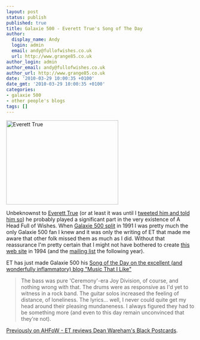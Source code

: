 ```yaml
---
layout: post
status: publish
published: true
title: Galaxie 500 - Everett True's Song of The Day
author:
  display_name: Andy
  login: admin
  email: andy@fullofwishes.co.uk
  url: http://www.grange85.co.uk
author_login: admin
author_email: andy@fullofwishes.co.uk
author_url: http://www.grange85.co.uk
date: '2010-03-29 10:00:35 +0100'
date_gmt: '2010-03-29 10:00:35 +0100'
categories:
- galaxie 500
- other people's blogs
tags: []
---
```

<p><img src="https://www.fullofwishes.co.uk/wp/wp-content/uploads/2010/03/ahfow_et.jpg" alt="Everett True" title="ahfow_et" width="300" height="225" class="alignright size-full wp-image-1852" />
<p>Unbeknownst to <a href="http://everetttrue2.blogspot.com/">Everett True</a> (or at least it was until I <a href="http://twitter.com/grange85/statuses/11240226237">tweeted him and told him so</a>) he probably played a significant part in the very existence of A Head Full of Wishes. When <a href="/1991/05/04/galaxie-500-split/">Galaxie 500 split</a> in 1991 I was pretty much the only Galaxie 500 fan I knew and it was only the writing of ET that made me aware that other folk missed them as much as I did. Without that reassurance I'm pretty certain that I might not have bothered to create <a href="">this web site</a> in 1994 (and the <a href="/mailing-list/">mailing list</a> the following year).</p>
<p>ET has just made Galaxie 500 his <a href="http://everetttrue2.blogspot.com/2010/03/song-of-day-43-galaxie-500.html">Song of the Day on the excellent (and wonderfully inflammatory) blog "Music That I Like"</a></p>
<blockquote><p>The bass was pure 'Ceremony'-era Joy Division, of course, and nothing wrong with that. The drums were as responsive as I'd yet to witness in a rock band. The guitar solos increased the feeling of distance, of loneliness. The lyrics... well, I never could quite get my head around their pleasing mundaneness. I always figured they had to be something more (and even to this day remain unconvinced that they're not).</p></blockquote>
<p><a href="/2008/01/22/everett-true-reviews-black-postcards/">Previously on AHFoW - ET reviews Dean Wareham's Black Postcards</a>.</p>
